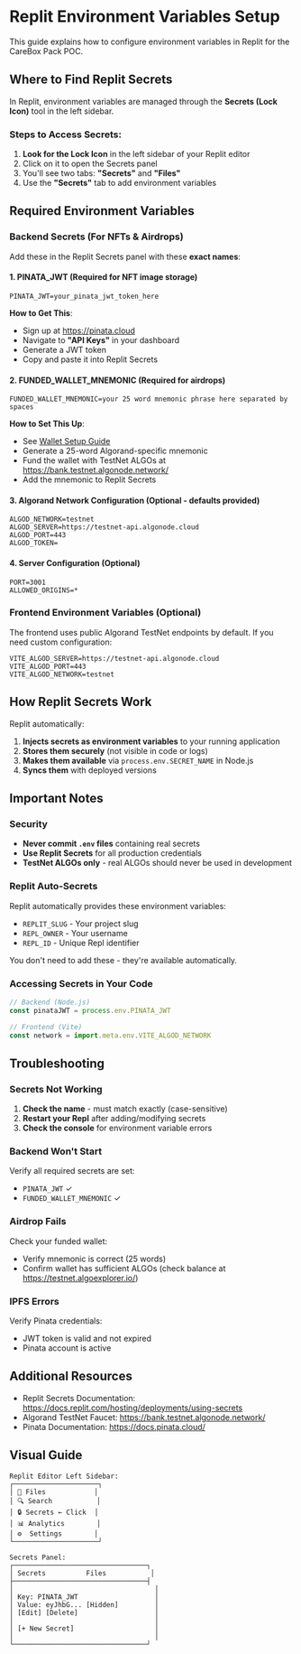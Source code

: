 # Replit Environment Variables Setup

This guide explains how to configure environment variables in Replit for the CareBox Pack POC.

## Where to Find Replit Secrets

In Replit, environment variables are managed through the **Secrets (Lock Icon)** tool in the left sidebar.

### Steps to Access Secrets:

1. **Look for the Lock Icon** in the left sidebar of your Replit editor
2. Click on it to open the Secrets panel
3. You'll see two tabs: **"Secrets"** and **"Files"**
4. Use the **"Secrets"** tab to add environment variables

## Required Environment Variables

### Backend Secrets (For NFTs & Airdrops)

Add these in the Replit Secrets panel with these **exact names**:

#### 1. **PINATA_JWT** (Required for NFT image storage)

```env
PINATA_JWT=your_pinata_jwt_token_here
```

**How to Get This**:

- Sign up at https://pinata.cloud
- Navigate to **"API Keys"** in your dashboard
- Generate a JWT token
- Copy and paste it into Replit Secrets

#### 2. **FUNDED_WALLET_MNEMONIC** (Required for airdrops)

```env
FUNDED_WALLET_MNEMONIC=your 25 word mnemonic phrase here separated by spaces
```

**How to Set This Up**:

- See [Wallet Setup Guide](0-wallet-mnemonic-setup.md)
- Generate a 25-word Algorand-specific mnemonic
- Fund the wallet with TestNet ALGOs at https://bank.testnet.algonode.network/
- Add the mnemonic to Replit Secrets

#### 3. **Algorand Network Configuration** (Optional - defaults provided)

```env
ALGOD_NETWORK=testnet
ALGOD_SERVER=https://testnet-api.algonode.cloud
ALGOD_PORT=443
ALGOD_TOKEN=
```

#### 4. **Server Configuration** (Optional)

```env
PORT=3001
ALLOWED_ORIGINS=*
```

### Frontend Environment Variables (Optional)

The frontend uses public Algorand TestNet endpoints by default. If you need custom configuration:

```env
VITE_ALGOD_SERVER=https://testnet-api.algonode.cloud
VITE_ALGOD_PORT=443
VITE_ALGOD_NETWORK=testnet
```

## How Replit Secrets Work

Replit automatically:

1. **Injects secrets as environment variables** to your running application
2. **Stores them securely** (not visible in code or logs)
3. **Makes them available** via `process.env.SECRET_NAME` in Node.js
4. **Syncs them** with deployed versions

## Important Notes

### Security

- **Never commit `.env` files** containing real secrets
- **Use Replit Secrets** for all production credentials
- **TestNet ALGOs only** - real ALGOs should never be used in development

### Replit Auto-Secrets

Replit automatically provides these environment variables:

- `REPLIT_SLUG` - Your project slug
- `REPL_OWNER` - Your username
- `REPL_ID` - Unique Repl identifier

You don't need to add these - they're available automatically.

### Accessing Secrets in Your Code

```javascript
// Backend (Node.js)
const pinataJWT = process.env.PINATA_JWT

// Frontend (Vite)
const network = import.meta.env.VITE_ALGOD_NETWORK
```

## Troubleshooting

### Secrets Not Working

1. **Check the name** - must match exactly (case-sensitive)
2. **Restart your Repl** after adding/modifying secrets
3. **Check the console** for environment variable errors

### Backend Won't Start

Verify all required secrets are set:

- `PINATA_JWT` ✓
- `FUNDED_WALLET_MNEMONIC` ✓

### Airdrop Fails

Check your funded wallet:

- Verify mnemonic is correct (25 words)
- Confirm wallet has sufficient ALGOs (check balance at https://testnet.algoexplorer.io/)

### IPFS Errors

Verify Pinata credentials:

- JWT token is valid and not expired
- Pinata account is active

## Additional Resources

- Replit Secrets Documentation: https://docs.replit.com/hosting/deployments/using-secrets
- Algorand TestNet Faucet: https://bank.testnet.algonode.network/
- Pinata Documentation: https://docs.pinata.cloud/

## Visual Guide

```
Replit Editor Left Sidebar:
┌─────────────────────┐
│ 📁 Files            │
│ 🔍 Search           │
│ 🔒 Secrets ← Click  │
│ 📊 Analytics        │
│ ⚙️  Settings        │
└─────────────────────┘

Secrets Panel:
┌─────────────────────────────────┐
│ Secrets          Files           │
├─────────────────────────────────┤
│                                   │
│ Key: PINATA_JWT                   │
│ Value: eyJhbG... [Hidden]         │
│ [Edit] [Delete]                   │
│                                   │
│ [+ New Secret]                    │
│                                   │
└─────────────────────────────────┘
```
